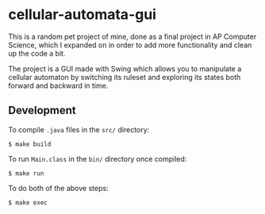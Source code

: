 # cellular-automata-gui

This is a random pet project of mine, done as a final project in AP Computer Science, which I expanded on in order to add more functionality and clean up the code a bit.

The project is a GUI made with Swing which allows you to manipulate a cellular automaton by switching its ruleset and exploring its states both forward and backward in time.

## Development

To compile `.java` files in the `src/` directory:

```
$ make build
```

To run `Main.class` in the `bin/` directory once compiled:

```
$ make run
```

To do both of the above steps:

```
$ make exec
```
